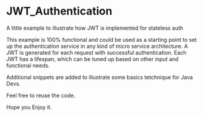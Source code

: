 # JWT_Authentication
A little example to illustrate how JWT is implemented for stateless auth

This example is 100% functional and could be used as a starting point to set up the authentication service in any kind of micro service architecture.
A JWT is generated for each request with successful authentication. Each JWT has a lifespan, which can be tuned up based on other input and functional needs.

Additional snippets are added to illustrate some basics tetchnique for Java Devs.


Feel free to reuse the code.

Hope you Enjoy it.
